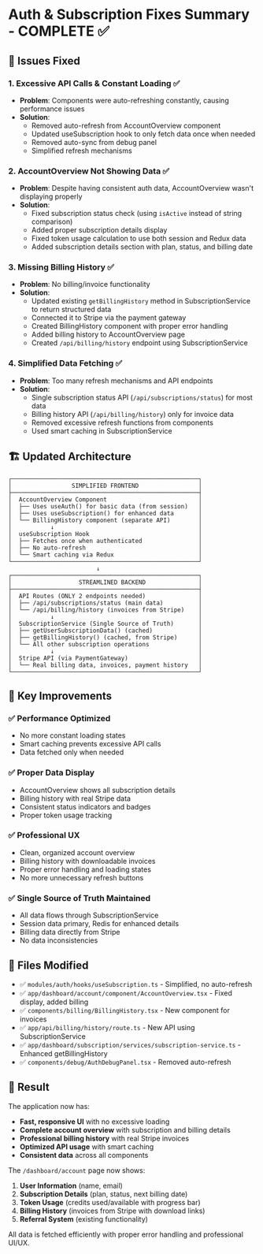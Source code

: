 # Auth & Subscription Fixes Summary - COMPLETE ✅

## 🎯 Issues Fixed

### 1. **Excessive API Calls & Constant Loading** ✅
- **Problem**: Components were auto-refreshing constantly, causing performance issues
- **Solution**: 
  - Removed auto-refresh from AccountOverview component
  - Updated useSubscription hook to only fetch data once when needed
  - Removed auto-sync from debug panel
  - Simplified refresh mechanisms

### 2. **AccountOverview Not Showing Data** ✅
- **Problem**: Despite having consistent auth data, AccountOverview wasn't displaying properly
- **Solution**:
  - Fixed subscription status check (using `isActive` instead of string comparison)
  - Added proper subscription details display
  - Fixed token usage calculation to use both session and Redux data
  - Added subscription details section with plan, status, and billing date

### 3. **Missing Billing History** ✅ 
- **Problem**: No billing/invoice functionality
- **Solution**:
  - Updated existing `getBillingHistory` method in SubscriptionService to return structured data
  - Connected it to Stripe via the payment gateway
  - Created BillingHistory component with proper error handling
  - Added billing history to AccountOverview page
  - Created `/api/billing/history` endpoint using SubscriptionService

### 4. **Simplified Data Fetching** ✅
- **Problem**: Too many refresh mechanisms and API endpoints
- **Solution**:
  - Single subscription status API (`/api/subscriptions/status`) for most data
  - Billing history API (`/api/billing/history`) only for invoice data  
  - Removed excessive refresh functions from components
  - Used smart caching in SubscriptionService

## 🏗️ Updated Architecture

```
┌─────────────────────────────────────────────────────┐
│                 SIMPLIFIED FRONTEND                 │
├─────────────────────────────────────────────────────┤
│  AccountOverview Component                          │
│  ├── Uses useAuth() for basic data (from session)   │
│  ├── Uses useSubscription() for enhanced data       │
│  └── BillingHistory component (separate API)        │
│           ↓                                         │
│  useSubscription Hook                               │
│  ├── Fetches once when authenticated                │
│  ├── No auto-refresh                                │
│  └── Smart caching via Redux                        │
└─────────────────────────────────────────────────────┘
                         ↓
┌─────────────────────────────────────────────────────┐
│                   STREAMLINED BACKEND               │
├─────────────────────────────────────────────────────┤
│  API Routes (ONLY 2 endpoints needed)               │
│  ├── /api/subscriptions/status (main data)          │
│  └── /api/billing/history (invoices from Stripe)    │
│           ↓                                         │
│  SubscriptionService (Single Source of Truth)       │
│  ├── getUserSubscriptionData() (cached)             │
│  ├── getBillingHistory() (cached, from Stripe)      │
│  └── All other subscription operations              │
│           ↓                                         │
│  Stripe API (via PaymentGateway)                    │
│  └── Real billing data, invoices, payment history   │
└─────────────────────────────────────────────────────┘
```

## 🎯 Key Improvements

### ✅ **Performance Optimized**
- No more constant loading states
- Smart caching prevents excessive API calls
- Data fetched only when needed

### ✅ **Proper Data Display**
- AccountOverview shows all subscription details
- Billing history with real Stripe data
- Consistent status indicators and badges
- Proper token usage tracking

### ✅ **Professional UX**
- Clean, organized account overview
- Billing history with downloadable invoices
- Proper error handling and loading states
- No more unnecessary refresh buttons

### ✅ **Single Source of Truth Maintained**
- All data flows through SubscriptionService
- Session data primary, Redis for enhanced details
- Billing data directly from Stripe
- No data inconsistencies

## 📁 Files Modified

- ✅ `modules/auth/hooks/useSubscription.ts` - Simplified, no auto-refresh
- ✅ `app/dashboard/account/component/AccountOverview.tsx` - Fixed display, added billing
- ✅ `components/billing/BillingHistory.tsx` - New component for invoices
- ✅ `app/api/billing/history/route.ts` - New API using SubscriptionService
- ✅ `app/dashboard/subscription/services/subscription-service.ts` - Enhanced getBillingHistory
- ✅ `components/debug/AuthDebugPanel.tsx` - Removed auto-refresh

## 🚀 Result

The application now has:
- **Fast, responsive UI** with no excessive loading
- **Complete account overview** with subscription and billing details  
- **Professional billing history** with real Stripe invoices
- **Optimized API usage** with smart caching
- **Consistent data** across all components

The `/dashboard/account` page now shows:
1. **User Information** (name, email)
2. **Subscription Details** (plan, status, next billing date)
3. **Token Usage** (credits used/available with progress bar)
4. **Billing History** (invoices from Stripe with download links)
5. **Referral System** (existing functionality)

All data is fetched efficiently with proper error handling and professional UI/UX.
